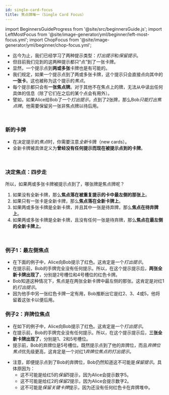 ```yaml
---
id: single-card-focus
title: 焦点牌唯一（Single Card Focus）
---
```


import BeginnersGuideProgress from '@site/src/beginnersGuide.js';
import LeftMostFocus from '@site/image-generator/yml/beginner/left-most-focus.yml';
import ChopFocus from '@site/image-generator/yml/beginner/chop-focus.yml';

<BeginnersGuideProgress id="single-card-focus" />

- 迄今为止，我们已经学习了两种提示类型：*打出提示*和*保留提示*。
- 但目前我们见到的这两种提示都只“点”到了一张卡牌。
- 显然，一个提示点到**两或多张**卡牌也是有可能的。
- 我们规定，如果一个提示点到了两或多张卡牌，这个提示只会直接点向其中的**一张卡**。这也被称为这个提示的*焦点*。
- 每个提示都只会有**一张焦点牌**。对于其他不在焦点上的牌，无法从中读出任何具体的信息（除了它们在之后的某个点会有用外）。
- 譬如，如果Alice给Bob了一个*打出提示*，点到了2张牌，那么Bob*只能打出焦点牌*。他需要保留另一张非焦点牌以待后用。

<br />

### 新的卡牌

- 在决定提示的*焦点*时，你需要注意*全新*卡牌（new cards）。
- 全新卡牌被具体定义为**曾经没有任何提示而现在被提示点到的卡牌**。

<br />

### 决定焦点：四步走

所以，如果两或多张卡牌被提示点到了，哪张牌是焦点牌呢？

1. 如果没有全新卡牌，那么**焦点落在被重复提示的卡中最左侧的那张上**。
1. 如果只有一张卡是全新卡牌，那么**焦点落在全新卡牌上**。
1. 如果两或多张卡牌是全新卡牌，并且其中一张是待弃牌，那么**焦点在待弃牌上**。
1. 如果两或多张卡牌是全新卡牌，且没有任何一张是待弃牌，那么**焦点在最左侧的全新卡牌上**。

<br />

### 例子1：最左侧焦点

- 在下面的例子中，Alice向Bob提示了红色。这肯定是一个*打出提示*。
- 在提示前，Bob的手牌完全没有任何提示。所以，在这个提示提示后，**两张全新卡牌出现了**，分别是2号槽位和4号槽位的红色卡牌。
- Bob知道这种情况下，焦点是在两张全新卡牌中最左侧的那张。这肯定是对红1的*打出提示*。
- 因为他手中另一张红色卡牌一定有用，Bob推断出它是红2、3、4或5，他将留着这张卡以便后用。

<LeftMostFocus />

### 例子2：弃牌位焦点

- 在如下的例子中，Alice向Bob提示了红色。这肯定是一个*打出提示*。
- 在提示前，Bob的手牌完全没有任何提示。所以，在这个提示提示后，**三张全新卡牌出现了**，分别是1、2和5号槽位。
- 提示前，Bob的弃牌位是5号槽位。既然提示点到了他的弃牌位，而且*弃牌位焦点*优先级更高，这肯定是一个对红1*弃牌位焦点的打出提示*。

<ChopFocus />

- 注意，即便提示点到了Bob的弃牌位，Bob仍然知道这不可能是*保留提示*。具体原因为：
  - 这不可能是给红5的*保留5*提示，因为Alice会提示数字5。
  - 这不可能是给红2的*保留2*提示，因为Alice会提示数字2。
  - 这不可能是*保留关键卡牌*提示，因为还没有任何红色卡在弃牌堆中。
